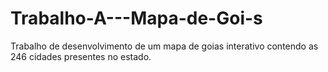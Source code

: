 Trabalho-A---Mapa-de-Goi-s
==========================

Trabalho  de desenvolvimento de um mapa de goias interativo contendo as 246 cidades presentes no estado.
